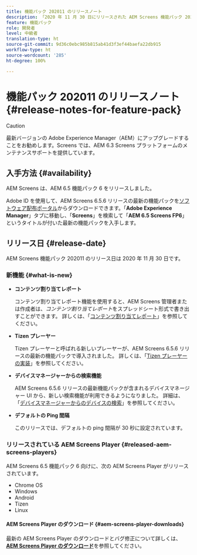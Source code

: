 ```yaml
---
title: 機能パック 202011 のリリースノート
description: 「2020 年 11 月 30 日にリリースされた AEM Screens 機能パック 202011 について説明します。」
feature: 機能パック
role: 開発者
level: 中級者
translation-type: ht
source-git-commit: 9d36c0ebc985b815ab41d3f3ef44baefa22db915
workflow-type: ht
source-wordcount: '285'
ht-degree: 100%

---
```



# 機能パック 202011 のリリースノート {#release-notes-for-feature-pack}

>[!CAUTION]
>最新バージョンの Adobe Experience Manager（AEM）にアップグレードすることをお勧めします。Screens では、AEM 6.3 Screens プラットフォームのメンテナンスサポートを提供しています。

## 入手方法 {#availability}

AEM Screens は、AEM 6.5 機能パック 6 をリリースしました。

Adobe ID を使用して、AEM Screens 6.5.6 リリースの最新の機能パックを[ソフトウェア配布ポータル](https://experience.adobe.com/#/downloads/content/software-distribution/en/aem.html)からダウンロードできます。「**Adobe Experience Manager**」タブに移動し、「**Screens**」を検索して「**AEM 6.5 Screens FP6**」というタイトルが付いた最新の機能パックを入手します。

## リリース日 {#release-date}

AEM Screens 機能パック 202011 のリリース日は 2020 年 11 月 30 日です。

### 新機能 {#what-is-new}

* **コンテンツ割り当てレポート**

   コンテンツ割り当てレポート機能を使用すると、AEM Screens 管理者または作成者は、*コンテンツ割り当てレポート*をスプレッドシート形式で書き出すことができます。
詳しくは、「[コンテンツ割り当てレポート](/help/user-guide/content-assignment-report.md)」を参照してください。


* **Tizen プレーヤー**

   Tizen プレーヤーと呼ばれる新しいプレーヤーが、AEM Screens 6.5.6 リリースの最新の機能パックで導入されました。
詳しくは、「[Tizen プレーヤーの実装](/help/user-guide/tizen-player.md)」を参照してください。

* **デバイスマネージャーからの検索機能**

   AEM Screens 6.5.6 リリースの最新機能パックが含まれるデバイスマネージャー UI から、新しい検索機能が利用できるようになりました。
詳細は、「[デバイスマネージャーからのデバイスの検索](/help/user-guide/device-registration.md#search-device)」を参照してください。

* **デフォルトの Ping 間隔**

   このリリースでは、デフォルトの ping 間隔が 30 秒に設定されています。

### リリースされている AEM Screens Player {#released-aem-screens-players}

AEM Screens 6.5 機能パック 6 向けに、次の AEM Screens Player がリリースされています。

* Chrome OS
* Windows
* Android
* Tizen
* Linux

#### AEM Screens Player のダウンロード {#aem-screens-player-downloads}

最新の AEM Screens Player のダウンロードとバグ修正について詳しくは、**[AEM Screens Player のダウンロード](https://download.macromedia.com/screens/index.html)**&#x200B;を参照してください。
